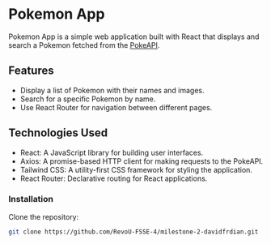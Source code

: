 # Pokemon App

Pokemon App is a simple web application built with React that displays and search a Pokemon fetched from the [PokeAPI](https://pokeapi.co/).

## Features

- Display a list of Pokemon with their names and images.
- Search for a specific Pokemon by name.
- Use React Router for navigation between different pages.

## Technologies Used

- React: A JavaScript library for building user interfaces.
- Axios: A promise-based HTTP client for making requests to the PokeAPI.
- Tailwind CSS: A utility-first CSS framework for styling the application.
- React Router: Declarative routing for React applications.

### Installation

Clone the repository:

   ```bash
   git clone https://github.com/RevoU-FSSE-4/milestone-2-davidfrdian.git
